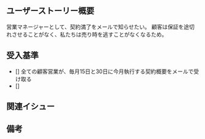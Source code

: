## ユーザーストーリー概要
営業マネージャーとして、契約満了をメールで知らせたい。
顧客は保証を途切れさせることがなく、私たちは売り時を逃すことがなくなるため。

## 受入基準
- [] 全ての顧客営業が、毎月15日と30日に今月執行する契約概要をメールで受け取る
- [] 

## 関連イシュー

## 備考
